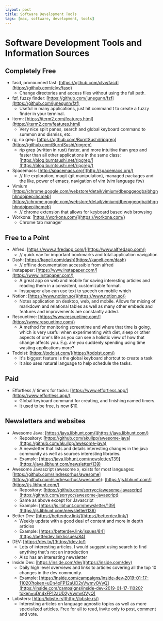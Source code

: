 ```yaml
---
layout: post
title: Software Development Tools
tags: [mac, software, development, tools]
---
```

# Software Development Tools and Information Sources
## Completely Free
- fasd, pronounced fast: [https://github.com/clvv/fasd](https://github.com/clvv/fasd)
    - Change directories and access files without using the full path.
- fzf, fuzzy finder: [https://github.com/junegunn/fzf](https://github.com/junegunn/fzf)
    - Useful in many applications, just hit command t to create a fuzzy finder in your terminal.
- Iterm: [https://iterm2.com/features.html](https://iterm2.com/features.html)
    - Very nice split panes, search and global keyboard command to summon and dismiss, etc.
- rg, rip grep: [https://github.com/BurntSushi/ripgrep](https://github.com/BurntSushi/ripgrep)
    - rip grep (written in rust) faster, and more intuitive than grep and faster than all other applications in the same class: [https://blog.burntsushi.net/ripgrep/](https://blog.burntsushi.net/ripgrep/)
- Spacemacs: [http://spacemacs.org/](http://spacemacs.org/)
    - // file exploration, magit (git manipulation), managed packages and the like, power of emacs, navigation of vim (vim language ftw)
- Vimium [https://chrome.google.com/webstore/detail/vimium/dbepggeogbaibhgnhhndojpepiihcmeb](https://chrome.google.com/webstore/detail/vimium/dbepggeogbaibhgnhhndojpepiihcmeb)
    - // chrome extension that allows for keyboard based web browsing
- Workona: [https://workona.com/](https://workona.com/)
    - Chrome tab manager
## Free to a Point
- Alfred: [https://www.alfredapp.com/](https://www.alfredapp.com/)
    - // quick nav for important bookmarks and total application navigation
- Dash: [https://kapeli.com/dash](https://kapeli.com/dash)
    - // offline documentation accessible from alfred
- Instapaper: [https://www.instapaper.com/](https://www.instapaper.com/)
    - A great app on web and mobile for saving interesting articles and reading them in a consistent, customizable format.
    - Instapaper also can use text to speech on mobile which 
- Notion: [https://www.notion.so/](https://www.notion.so/)
    - Notes application on desktop, web, and mobile. Allows for mixing of markdown and relational tables as well as many other embeds and features and improvements are constantly added.
- Rescuetime: [https://www.rescuetime.com/](https://www.rescuetime.com/)
    - A method for monitoring screentime and where that time is going, which is very useful when experimenting with diet, sleep or other aspects of one's life as you can see a holistic view of how that change affects you. E.g. are you suddenly spending using time wasting applications more?
- Todoist: [https://todoist.com/](https://todoist.com/)
    - It's biggest feature is the global keyboard shortcut to create a task
    - It also uses natural language to help schedule the tasks.
## Paid
- Effortless // timers for tasks: [https://www.effortless.app/](https://www.effortless.app/)
    - Global keyboard command for creating, and finishing named timers.
    - It used to be free, is now $10.
## Newsletters and websites
- Awesome Java: [https://java.libhunt.com/](https://java.libhunt.com/)
    - Repository: [https://github.com/akullpp/awesome-java](https://github.com/akullpp/awesome-java)
    - A newsletter that lists and details interesting changes in the java community as well as sources interesting libraries.
    - Example: [https://java.libhunt.com/newsletter/139](https://java.libhunt.com/newsletter/139)
- Awesome Javascript (awesome x, exists for most languages: [https://github.com/sindresorhus/awesome](https://github.com/sindresorhus/awesome)): [https://js.libhunt.com/](https://js.libhunt.com/)
    - Repository: [https://github.com/sorrycc/awesome-javascript](https://github.com/sorrycc/awesome-javascript)
    - Same as above except for Javascript
    - Example: [https://js.libhunt.com/newsletter/139](https://js.libhunt.com/newsletter/139)
- Better Dev: [https://betterdev.link/](https://betterdev.link/)
    - Weekly update with a good deal of content and more in depth articles
    - Example: [https://betterdev.link/issues/84](https://betterdev.link/issues/84)
- DEV: [https://dev.to/](https://dev.to/)
    - Lots of interesting articles, I would suggest using search to find anything that's not an introduction
    - Also has an interesting newsletter
- Inside Dev: [https://inside.com/dev](https://inside.com/dev)
    - Daily high level overviews and links to articles covering all the top 10 changes in the dev community.
    - Example: [https://inside.com/campaigns/inside-dev-2019-01-17-11020?token=uDn4xFP12aUD2yVwmvOVyQ](https://inside.com/campaigns/inside-dev-2019-01-17-11020?token=uDn4xFP12aUD2yVwmvOVyQ)
- Lobsters: [http://lobste.rs](http://lobste.rs/)
    - Interesting articles on language agnostic topics as well as more specialized articles. Free for all to read, invite only to post, comment and vote.

